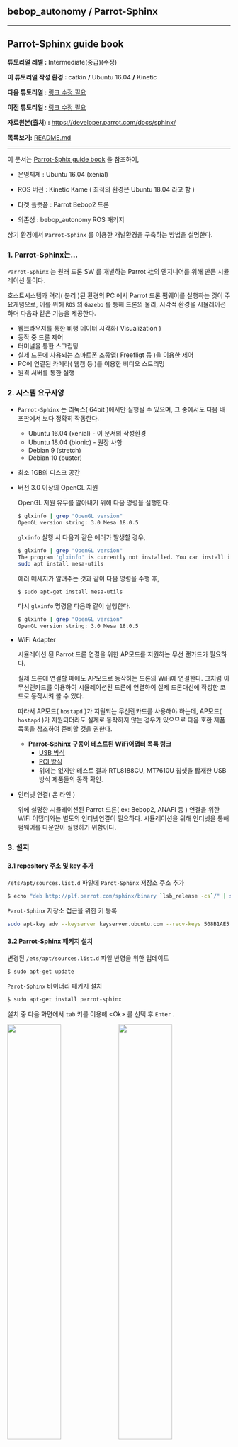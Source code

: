 ## bebop_autonomy / Parrot-Sphinx



---

## Parrot-Sphinx guide book

**튜토리얼 레벨 :**  Intermediate(중급)(수정)

**이 튜토리얼 작성 환경 :**  catkin **/** Ubuntu 16.04 **/** Kinetic

**다음 튜토리얼 :** [링크 수정 필요]()

**이전 튜토리얼 :** [링크 수정 필요]()

**자료원본(출처) :** <https://developer.parrot.com/docs/sphinx/>

**목록보기:** [README.md](../README.md)

---

이 문서는 [Parrot-Sphix guide book](https://developer.parrot.com/docs/sphinx/) 을 참조하여, 

- 운영체제 : Ubuntu 16.04 (xenial) 

- ROS 버전 : Kinetic Kame ( 최적의 환경은 Ubuntu 18.04 라고 함 )

- 타겟 플랫폼 : Parrot Bebop2 드론 
- 의존성 : bebop_autonomy ROS 패키지

상기 환경에서  `Parrot-Sphinx` 를 이용한 개발환경을  구축하는 방법을 설명한다. 





### 1. Parrot-Sphinx는...

`Parrot-Sphinx` 는 원래 드론 SW 를 개발하는 Parrot 社의 엔지니어를 위해 만든 시뮬레이션 툴이다. 

호스트시스템과 격리( 분리 )된 환경의 PC 에서 Parrot 드론 펌웨어를 실행하는 것이 주요개념으로, 이를 위해 `ROS` 의 `Gazebo` 를 통해 드론의 물리, 시각적 환경을 시뮬레이션하며 다음과 같은 기능을 제공한다.

* 웹브라우져를 통한 비행 데이터 시각화( Visualization )
* 동작 중 드론 제어
* 터미널을 통한 스크립팅
* 실제 드론에 사용되는 스마트폰 조종앱( Freefligt 등 )을 이용한 제어
* PC에 연결된 카메라( 웹캠 등 )를 이용한 비디오 스트리밍
* 원격 서버를 통한 실행





### 2. 시스템 요구사양 

* `Parrot-Sphinx` 는 리눅스( 64bit )에서만 실행될 수 있으며, 그 중에서도 다음 배포판에서 보다 정확히 작동한다. 
  
  * Ubuntu 16.04 (xenial) - 이 문서의 작성환경
  * Ubuntu 18.04 (bionic) - 권장 사항
  * Debian 9 (stretch)
  * Debian 10 (buster)
  
* 최소 1GB의 디스크 공간

* 버전 3.0 이상의 OpenGL 지원

  OpenGL 지원 유무를 알아내기 위해 다음 명령을 실행한다. 

  ```bash
  $ glxinfo | grep "OpenGL version"
  OpenGL version string: 3.0 Mesa 18.0.5
  ```

  `glxinfo`  실행 시 다음과 같은 에러가 발생할 경우, 

  ```bash
  $ glxinfo | grep "OpenGL version"
  The program 'glxinfo' is currently not installed. You can install it by typing:
  sudo apt install mesa-utils
  ```

  에러 메세지가 알려주는 것과 같이 다음 명령을 수행 후, 

  ```bash
  $ sudo apt-get install mesa-utils
  ```

  다시 `glxinfo` 명령을 다음과 같이 실행한다. 

  ```bash
  $ glxinfo | grep "OpenGL version"
  OpenGL version string: 3.0 Mesa 18.0.5
  ```

* WiFi Adapter 

  시뮬레이션 된 Parrot 드론 연결을 위한 AP모드를 지원하는 무선 랜카드가 필요하다. 
  
  실제 드론에 연결할 때에도 AP모드로 동작하는 드론의 WiFi에 연결한다. 그처럼 이 무선랜카드를 이용하여 시뮬레이션된 드론에 연결하여 실제 드론대신에 작성한 코드로 동작시켜 볼 수 있다. 
  
  따라서 AP모드( `hostapd` )가 지원되는 무선랜카드를 사용해야 하는데, AP모드( `hostapd` )가 지원되더라도 실제로 동작하지 않는 경우가 있으므로 다음 호환 제품목록을 참조하여 준비할 것을 권한다.
  
  * **Parrot-Sphinx 구동이 테스트된 WiFi어댑터 목록 링크**
    * [USB 방식](https://developer.parrot.com/docs/sphinx/system-requirements.html#id3)
    * [PCI 방식](https://developer.parrot.com/docs/sphinx/system-requirements.html#id4) 
    * 위에는 없지만 테스트 결과 RTL8188CU, MT7610U 칩셋을 탑재한 USB 방식 제품들의 동작 확인.

* 인터넷 연결( 온 라인 )

  위에 설명한 시뮬레이션된 Parrot 드론( ex: Bebop2, ANAFI 등 ) 연결을 위한 WiFi 어댑터와는 별도의 인터넷연결이 필요하다. 시뮬레이션을 위해 인터넷을 통해 펌웨어를 다운받아 실행하기 위함이다.





### 3. 설치

#### 3.1 repository 주소 및 key 추가

`/ets/apt/sources.list.d` 파일에 `Parot-Sphinx` 저장소 주소 추가

```bash
$ echo "deb http://plf.parrot.com/sphinx/binary `lsb_release -cs`/" | sudo tee /etc/apt/sources.list.d/sphinx.list > /dev/null
```

`Parot-Sphinx` 저장소 접근을 위한 키 등록

```bash
sudo apt-key adv --keyserver keyserver.ubuntu.com --recv-keys 508B1AE5
```

#### 3.2 Parrot-Sphinx 패키지 설치

변경된 `/ets/apt/sources.list.d` 파일 반영을 위한 업데이트

```bash
$ sudo apt-get update
```

`Parot-Sphinx` 바이너리 패키지 설치

```bash
$ sudo apt-get install parrot-sphinx
```

설치 중 다음 화면에서 `tab` 키를 이용해 \<Ok> 를 선택 후 `Enter` .

<img src="../../img/install_sphinx_1_1.png" width="49%"> <img src="../../img/install_sphinx_1_2.png" width="49%">

이 후, 다음과 같은 소프트웨어 사용조건에 대한 동의 화면이 나타나면 역시 `tab` 키를 이용해 \<OK> 를 선택 후 `Enter` .

<img src="../../img/install_sphinx_2_1.png" width="49%"> <img src="../../img/install_sphinx_2_2.png" width="49%">

설치가 거의 끝나갈 무렵 다음과 같이 `firmwared` 그룹에 추가할 사용자명을 입력하는 화면이 나타나면, 

<img src="../../img/install_sphinx_3_1.png" width="49%"> <img src="../../img/install_sphinx_3_2.png" width="49%">

우분투에 로그인한 사용자명을 입력 후 `Enter` .

`ctrl` + `alt` + `T` 를 입력하여 아래와 같이 터미널을 열 경우, `david` 에 해당하는 문자열이 현재 로그인한 사용자명이다.

```bash
david@supermachine:~$
```

이 작업이 효력을 갖기 위해서는 로그아웃 후 다시 로그인 하거나 리부팅이 필요하다.





### 4. Sphinx 구동을 위해 필요한 작업

#### 4.1 'bebop2.drone' 파일 수정

적당한 편집기를 이용하여 `/opt/parrot-sphinx/usr/share/sphinx/drones/bebop2.drone` 파일을 수정해야 한다. 이 작업을 위해서는 `Parrot-Sphinx` 로 시뮬레이션된 드론에 연결하기위한 WiFi 네트워크 인터페이스  이름이 필요하다. `ifconfig` 명령으로 알아낸다.

```bash
$ ifconfig
en0123456 Link encap:Ethernet  HWaddr 00:11:22:33:44:55  
          inet addr:xxx.xxx.xxx.71  Bcast:xxx.xxx.xxx.255  Mask:255.255.255.0
                 .
                 .
                 .
                 
lo        Link encap:Local Loopback  
          inet addr:127.0.0.1  Mask:255.0.0.0
      |          .
      |          .
      v          .
_______________  
wlxaabbccddeeff Link encap:Ethernet  HWaddr aa:bb:cc:dd:ee:ff  <--- 앞에 표시한 인터페이스 이름
          UP BROADCAST MULTICAST  MTU:1500  Metric:1
                 .
                 .
                 .
```

위의 `ifconfig` 명령 실행 결과를 보면 `en0123456` , `lo` , `wlxaabbccddeeff` 모두 3개의 네트워크 인터페이스가 보인다. 이 중 `w` 문자로 시작하는 `wlxaabbccddeeff` 가 WiFi 네트워크 인터페이스이름이다. 

 `/opt/parrot-sphinx/usr/share/sphinx/drones/bebop2.drone` 파일 편집. 

```bash
$ sudo nano /opt/parrot-sphinx/usr/share/sphinx/drones/bebop2.drone
```

`bebop2.drone` 파일의 내용은 다음과 같다.

```xml
<?xml version="1.0" encoding="UTF-8"?>
<drone
  name="bebop2"
  firmware="http://plf.parrot.com/sphinx/firmwares/ardrone3/milos_pc/latest/images/
  ardrone3-milos_pc.ext2.zip"
  hardware="milosboard">
  <machine_params
    low_gpu="0"
    with_front_cam="1"
    with_hd_battery="0"
    with_flir="0"
    flir_pos="tilted"/>
  <pose>default</pose>
  <interface>eth1</interface>
  <!-- 'wlan0' may need to be replaced the actual wifi interface name ------------------->
  <stolen_interface>wlan0:eth0:192.168.42.1/24</stolen_interface><!-- modify this line -->
  <!-- stolen_interface>wlxaabbccddeeff:eth0:192.168.42.1/24</stolen_interface ---------->
</drone>
```

위에 주석으로 표시한 것 중 `<stolen_interface>wlan0:eth0:192.168.42.1/24</stolen_interface>` 부분을  `<stolen_interface>wlxaabbccddeeff:eth0:192.168.42.1/24</stolen_interface>` 와 같이 자신이 사용하는 네트워크 인터페이스 이름으로 변경 후 저장, 종료한다. 

시뮬레이션이 원활하지 않을 경우 

 `low_gpu="0"` 를 `low_gpu="1"` 로,  `with_front_cam="1"` 은 `with_front_cam="0"` 로 변경하면 효과가 있다. 

`with_hd_battery="0"` 는 시스템 성능과 상관없이 `with_hd_battery="1"` 로 변경하는 것이 유리하다.



#### 4.2 'bebop_sphinx.launch' 만들기

```bash
$ cd ~/catkin_ws/src/bebop_autonomy/bebop_driver/launch
$ cp bebop_node.launch bebop_sphinx.launch
```



#### 4.3 'bebop_sphinx.launch' 수정

`~/catkin_ws/src/bebop_autonomy/bebop_driver/launch/bebop_node.launch` 파일의 `name` 속성이 `ip` 인 `<arg>` 태그의 `default` 속성의 값을 `192.168.42.1 (실제 드론의 IP )` 에서 `10.202.0.1(시뮬레이션 드론의 ip` 로 변경한다.

```bash
$ gedit ~/catkin_ws/src/bebop_autonomy/bebop_driver/launch/bebop_sphinx.launch
```

`bebop_sphinx.launch` 파일의 내용은 다음과 같다.

```xml
<?xml version="1.0"?>
<launch>
    <arg name="namespace" default="bebop" />
    <arg name="ip" default="192.168.42.1" /> <!-- change this to "10.202.0.1" 로 변경-->
    <arg name="drone_type" default="bebop2" /> 
    <arg name="config_file" default="$(find bebop_driver)/config/defaults.yaml" />
    <arg name="camera_info_url" default="package://bebop_driver/data/$(arg drone_type)_camera_calib.yaml" />
    <group ns="$(arg namespace)">
        <node pkg="bebop_driver" name="bebop_driver" type="bebop_driver_node" output="screen">
            <param name="camera_info_url" value="$(arg camera_info_url)" />
            <param name="bebop_ip" value="$(arg ip)" />
            <rosparam command="load" file="$(arg config_file)" />
        </node>
        <include file="$(find bebop_description)/launch/description.launch" />
    </group>
</launch>
```

```<arg name="ip" default="192.168.42.1" />``` 부분을 ```<arg name="ip" default="10.202.0.1" />``` 와 같이 ( 주석에 표시해둔 것과 같이 ) 변경, 저장한다.



#### 4.4 ROS 네트워크 설정 확인

`~/.bashrc` 파일의 `ROS_HOSTNAME` 및 `ROS_MASTER_URI` 설정이 다음과 같은 지 확인한다.

```bash
export ROS_HOSTNAME=localhost
export ROS_MASTER_URI=http://localhost:11311
```



#### 4.5 Ubuntu 18.04 + ROS Melodic 환경에서 운영할 경우 필요한 추가 작업

`~/.bashrc` 파일에 다음을 추가 후, `source ~/.bashrc` 를 실행한다. 

```bash
LD_LIBRARY_PATH=$LD_LIBRARY_PATH:/opt/ros/melodic/lib/parrot_arsdk/
```





### 5. Parrot-Sphinx 구동

#### 5.1 펌웨어 서비스 구동

스핑크스에서 드론 펌웨어 파일을 구동하려면 리눅스 펌웨어 서비스가 필요하다. 다음과 같이 실행하면된다.

```bash
$ sudo systemctl start firmwared.service
```

PC 를 껏다 켰거나, 리부팅한 경우 다시 실행 주어야 한다.



#### 5.2 스핑크스 구동 

먼저 인터넷 연결을 확인한 후 다음과 같이 스핑크스를 구동한다. 

```bash
$ sphinx /opt/parrot-sphinx/usr/share/sphinx/drones/bebop2.drone
```

정상적으로 구동된 경우 아래와 같은 화면을 볼 수 있다. 하지만 아직 드론을 움직일 수 없다. 드라이버 노드가 아직 구동되지 않았기 때문이다.

![](../../img/running_sphinx.png)



#### 5.3 'bebop_sphinx.launch' 파일 실행

4. 3 에서 수정한 `bebop_sphinx.launch` 파일을 구동한다. 

```bash
$ roslaunch bebop_driver bebop_sphinx.launch
```

에러없이 구동에 성공했다면 `rostopic` 명령으로 `/bebop/takeoff` 라는 토픽명으로 `std_msgs/Empty` 형식의 토픽을 발행하여, 화면의 `bebop2` 드론을 이륙시켜 보자.

```bash
$ rostopic pub /bebop/takeoff std_msgs/Empty
```

아래 화면과 같이 화면 속의 드론이 이륙한 것을 볼 수 있다. ( 착륙은 토픽명만  `/bebop/land`로 변경 실행한다. )

![](../../img/sphinks_takeoff.png)



시뮬레이션이 아닌 실제 bebop2 드론에 대한 코드를 작성하고 테스트하기 위해서는, 

1. **Bebop2 전원 켜기** 

2. **WiFi를 bebop2 에 연결**

3. **`roscore` 를 구동**

   ```bash
   $ roscore
   ```

4. **`bebop_driver`  패키지의 `bebop_node.launch` 파일 구동** 

   ```bash
   $ roslaunch bebop_driver bebop_node.launch
   ```


5. **작성한 Bebop2 제어코드 실행**

   ```bash
   $ rosrun bb2_pkg bebop_teleopkey.py
   ```


와 같은 순서로 실행해야 한다. 



스핑크스를 이용할 경우에는, 

1. **리눅스 펌웨어 서비스를 구동**

   ```bash
   $ sudo systemctl start firmwared.service
   ```

2. **스핑크스를 구동**

   ```bash
   $ sphinx /opt/parrot-sphinx/usr/share/sphinx/drones/bebop2.drone
   ```

3. **`bebop_driver`  패키지의 `bebop_sphinx.launch` 파일을 구동** 

   ```bash
   $ roslaunch bebop_driver bebop_sphinx.launch
   ```

4. **작성한 Bebop2 제어코드 실행**

   ```bash
   $ rosrun bb2_pkg bebop_teleopkey.py
   ```

의 순서로 실행한다.





### 6. Sphinx Multi-Drone 구동

`/opt/parrot-sphinx/usr/share/sphinx/drones/bebop2.drone` 파일을 `~/sphinx.drone` 으로 복사 후 아래와 같이 편집한다. 

```bash
$ cp /opt/parrot-sphinx/usr/share/sphinx/drones/bebop2.drone ~/sphinx.drone
```

`~/sphinx.drone` 파일 편집

```xaml
<?xml version="1.0" encoding="UTF-8"?>
<drone
  name="bebop2"
  firmware="http://plf.parrot.com/sphinx/firmwares/ardrone3/milos_pc/latest/images/ardrone3-milos_pc.ext2.zip"
  hardware="milosboard">
  <machine_params
    low_gpu="1"
    with_front_cam="0"
    with_hd_battery="1"
    with_flir="0"
    flir_pos="tilted"/>
  <pose>default</pose>
  <interface>eth1</interface>
  <!-- 'wlan0' may need to be replaced the actual wifi interface name -->
  <stolen_interface>wlan0:eth0:192.168.42.1/24</stolen_interface> <!-- edit this line -->
</drone>
```

주석으로 표시한 행 `<stolen_interface>wlan0:eth0:192.168.42.1/24</stolen_interface>` 을 `<stolen_interface>eth0:eth0:192.168.42.1/24</stolen_interface>` 으로 수정 후 저장

쉘스크립트 `sphinx.sh` 작성

```bash
$ gedit sphinx.sh &
```

다음과 같이 작성 후 저장

```bash
#!/bin/bash

#::firmware=http://plf.parrot.com/sphinx/firmwares/ardrone3/milos_pc/4.4.2/images/ardrone3-milos_pc.ext2.zip

if [ $# -eq 0 ]; then
	echo How to use:
	echo add connection name as argument up to 3
fi

if [ $# -eq 1 ]; then
	sudo systemctl start firmwared.service
	sphinx ./sphinx.drone::name=bebop1::stolen_interface=$1:eth0:192.168.42.1/24::pose="0 0 0.2 0 0 0.5"
fi

if [ $# -eq 2 ]; then
	sudo systemctl start firmwared.service
	sphinx ./sphinx.drone::name=bebop1::stolen_interface=$1:eth0:192.168.42.1/24::pose="0 -0.5 0.2 0 0 0"::firmware=http://plf.parrot.com/sphinx/firmwares/ardrone3/milos_pc/4.4.2/images/ardrone3-milos_pc.ext2.zip::interface=eth1 ./sphinx.drone::name=bebop2::stolen_interface=$2:eth0:192.168.42.1/24::pose="0 0.5 0.2 0 0 0"::firmware=http://plf.parrot.com/sphinx/firmwares/ardrone3/milos_pc/4.4.2/images/ardrone3-milos_pc.ext2.zip::interface=eths2
fi

if [ $# -eq 3 ]; then
	sudo systemctl start firmwared.service
	sphinx ./sphinx.drone::name=bebop1::stolen_interface=$1:eth0:192.168.42.1/24::pose="0 -1 0.2 0 0 0"::interface=eth1::firmware=http://plf.parrot.com/sphinx/firmwares/ardrone3/milos_pc/4.4.2/images/ardrone3-milos_pc.ext2.zip ./sphinx.drone::name=bebop2::stolen_interface=$2:eth0:192.168.42.1/24::pose="0 0 0.2 0 0 0"::interface=eth2::firmware=http://plf.parrot.com/sphinx/firmwares/ardrone3/milos_pc/4.4.2/images/ardrone3-milos_pc.ext2.zip ./sphinx.drone::name=bebop3::stolen_interface=$3:eth0:192.168.42.1/24::pose="0 1 0.2 0 0 0"::interface=eth3::firmware=http://plf.parrot.com/sphinx/firmwares/ardrone3/milos_pc/4.4.2/images/ardrone3-milos_pc.ext2.zip
fi
```

이 쉘 스크립트는 `arguments` 로 네트워크 인터페이스 이름을 입력해 주어야 한다. `ifconfig` 명령 실행시 나타나는 리얼 네트워크 인터페이스가 `eth0`, `wlan0`, `wlan1`, `wlan2` 들이 있고, 이 중 `wlan2` 가 인터넷에 연결되어 있는 상황을 가정할 때, 이 쉘스크립트로 

3대의 `sphinx` 드론을 구동하려면, 

```bash
$ sh ./sphinx.sh eth0 wlan0 wlan1
```

2대의 `sphinx` 드론을 구동하려면, 

```bash
$ sh ./sphinx.sh eth0 wlan0
```

1대의 `sphinx` 드론을 구동하려면, 

```bash
$ sh ./sphinx.sh eth0
```

와 같이 실행한다. 

구동을 위해서는 네트워크 인터페이스가 `구동할 드론 수 + 1` 만큼 필요하다. 드론 1대마다 `<stolen_interface>` 로 사용하기 위한 인터페이스가 필요하고, 인터넷으로부터 해당 펌웨어를 읽어오기 위한 네트워크 인터페이스가 필요하다.  

`Gazebo` 시뮬레이터에 드론이 3대 나타났다면, 3대에 대한 `driver_node` 를 각각 구동해 주어야만 각각의 드론을 제어할 수 있다. 이 때 각각의 드론에 대한 `topic` , `service` , `action` , `parameter`  등을 구분하려면 각 드론에 대한 `driver_node` 들은 `namespace` 를 이용해 구분되어 구동되어야만 한다. 

이를 위해 `~/catkin_ws/src/bebop_autonomy/bebop_driver/launch` 폴더로 작업경로를 변경한다.

```bash
$ cd ~/catkin_ws/src/bebop_autonomy/bebop_driver/launch
```



**1번 드론에 대한 `driver_node` 구동을 위한 `launch` 파일 작성**

`bebop_sphinx.launch` 파일을 파일명 `bebop1_sphinx.launch` 으로 복사

```bash
$ cp bebop_sphinx.launch bebop1_sphinx.launch
```

`bebop1_sphinx.launch` 파일 편집

```bash
$ gedit bebop1_sphinx.launch &
```

다음과 같이 편집 후, 저장

```xml
<?xml version="1.0"?>
<launch>
    <arg name="namespace" default="bebop1" /> <!------ change here -------->
    <arg name="ip" default="10.202.0.1" />
    <arg name="drone_type" default="bebop2" /> <!-- available drone types: bebop1, bebop2 -->
    <arg name="config_file" default="$(find bebop_driver)/config/defaults.yaml" />
    <arg name="camera_info_url" default="package://bebop_driver/data/$(arg drone_type)_camera_calib.yaml" />
    <group ns="$(arg namespace)">
        <node pkg="bebop_driver" name="bebop_driver" type="bebop_driver_node" output="screen">
            <param name="camera_info_url" value="$(arg camera_info_url)" />
            <param name="bebop_ip" value="$(arg ip)" />
            <rosparam command="load" file="$(arg config_file)" />
        </node>
        <include file="$(find bebop_description)/launch/description.launch" />
    </group>
</launch>
```



**2번 드론에 대한 `driver_node` 구동을 위한 `launch` 파일 작성**

`bebop_sphinx.launch` 파일을 파일명 `bebop1_sphinx.launch` 으로 복사

```bash
$ cp bebop_sphinx.launch bebop2_sphinx.launch
```

`bebop2_sphinx.launch` 파일 편집

```bash
$ gedit bebop2_sphinx.launch &
```

다음과 같이 편집 후, 저장

```xml
<?xml version="1.0"?>
<launch>
    <arg name="namespace" default="bebop2" /> <!------ change here -------->
    <arg name="ip" default="10.202.0.1" />
    <arg name="drone_type" default="bebop2" /> <!-- available drone types: bebop1, bebop2 -->
    <arg name="config_file" default="$(find bebop_driver)/config/defaults.yaml" />
    <arg name="camera_info_url" default="package://bebop_driver/data/$(arg drone_type)_camera_calib.yaml" />
    <group ns="$(arg namespace)">
        <node pkg="bebop_driver" name="bebop_driver" type="bebop_driver_node" output="screen">
            <param name="camera_info_url" value="$(arg camera_info_url)" />
            <param name="bebop_ip" value="$(arg ip)" />
            <rosparam command="load" file="$(arg config_file)" />
        </node>
        <include file="$(find bebop_description)/launch/description.launch" />
    </group>
</launch>
```



**3번 드론에 대한 `driver_node` 구동을 위한 `launch` 파일 작성**

`bebop_sphinx.launch` 파일을 파일명 `bebop1_sphinx.launch` 으로 복사

```bash
$ cp bebop_sphinx.launch bebop3_sphinx.launch
```

`bebop3_sphinx.launch` 파일 편집

```bash
$ gedit bebop3_sphinx.launch &
```

다음과 같이 편집 후, 저장

```xml
<?xml version="1.0"?>
<launch>
    <arg name="namespace" default="bebop3" /> <!------ change here -------->
    <arg name="ip" default="10.202.0.1" />
    <arg name="drone_type" default="bebop2" /> <!-- available drone types: bebop1, bebop2 -->
    <arg name="config_file" default="$(find bebop_driver)/config/defaults.yaml" />
    <arg name="camera_info_url" default="package://bebop_driver/data/$(arg drone_type)_camera_calib.yaml" />
    <group ns="$(arg namespace)">
        <node pkg="bebop_driver" name="bebop_driver" type="bebop_driver_node" output="screen">
            <param name="camera_info_url" value="$(arg camera_info_url)" />
            <param name="bebop_ip" value="$(arg ip)" />
            <rosparam command="load" file="$(arg config_file)" />
        </node>
        <include file="$(find bebop_description)/launch/description.launch" />
    </group>
</launch>
```



이제 `sphinx` 로 3대까지의 드론을 시뮬레이션 할 수 있게 되었다. `sphinx.sh` 쉘 스크립트를 실행하고, `bebop1_sphinx.launch` , `bebop2_sphinx.launch` , `bebop3_sphinx.launch` 파일들을 구동한 후, `rostopic list` 명령을 실행하면 같은 이름의 `topic` 들이 `/bebop1/...` ,  `/bebop2/...` ,  `/bebop3/...` 와 같은 `namespace` 로 구분되어 발행되고 있는 것을 볼 수 있다. 
















[튜토리얼 목록 열기](../README.md)

